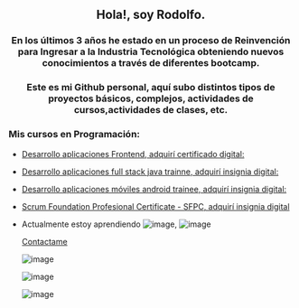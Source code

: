 <h2 align="center">Hola!, soy Rodolfo.</h1>
<h3 align="center">En los últimos 3 años he estado en un proceso de Reinvención para Ingresar a la Industria Tecnológica obteniendo nuevos conocimientos a través de diferentes bootcamp.</h3>

<h3 align="center">Este es mi Github personal,  aquí subo distintos tipos de proyectos básicos, complejos, actividades de cursos,actividades de clases, etc.</h3>

<h3 align="left">Mis cursos en Programación:</h3>

* [Desarrollo aplicaciones Frontend, adquirí certificado digital:](https://app.aluracursos.com/user/rodolfo-parada-gonzalez/fullCertificate/d1a4bbad6c89a116980158d484a632bc) 

* [Desarrollo aplicaciones full stack java trainne, adquirí insignia digital:](https://www.credly.com/earner/earned/badge/d2717f5a-f03e-482f-8108-4eb17e53410f) 

* [Desarrollo aplicaciones móviles android trainee, adquirí insignia digital:](https://www.credly.com/badges/31658f83-217f-4702-8dff-c93e7265956c )  
  
* [Scrum Foundation Profesional Certificate - SFPC, adquirí insignia digital](https://www.credly.com/earner/earned/badge/42d19e8d-cb4d-4a34-9fbb-b793fbeeebb7)  


- Actualmente estoy aprendiendo ![image](https://user-images.githubusercontent.com/73254069/235308806-c52a097d-6fd6-4e95-97a0-89ef4099d8c0.png), ![image](https://user-images.githubusercontent.com/73254069/235308927-dfd6d931-81fc-4105-9003-dd9b297c796d.png)
  
  [Contactame](https://www.linkedin.com/in/rodolfoparada/)
  
  
  
  ![image](https://user-images.githubusercontent.com/73254069/235308806-c52a097d-6fd6-4e95-97a0-89ef4099d8c0.png)
  
  ![image](https://user-images.githubusercontent.com/73254069/235308855-cd3a9477-7b5c-4838-9f96-9fc1026939d7.png)
  
  ![image](https://user-images.githubusercontent.com/73254069/235308927-dfd6d931-81fc-4105-9003-dd9b297c796d.png)



  
  


  
  
